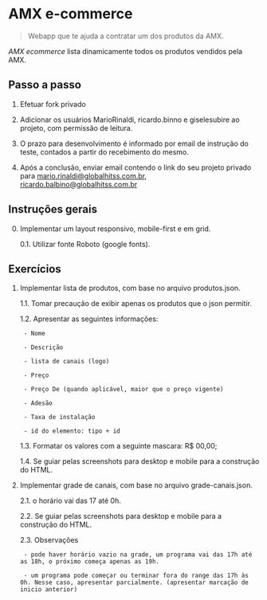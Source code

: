 # AMX e-commerce
> Webapp que te ajuda a contratar um dos produtos da AMX.

_AMX ecommerce_ lista dinamicamente todos os produtos vendidos pela AMX.


## Passo a passo

1. Efetuar fork privado

2. Adicionar os usuários MarioRinaldi, ricardo.binno e giselesubire ao projeto, com permissão de leitura.

3. O prazo para desenvolvimento é informado por email de instrução do teste, contados a partir do recebimento do mesmo.

4. Após a conclusão, enviar email contendo o link do seu projeto privado para mario.rinaldi@globalhitss.com.br, ricardo.balbino@globalhitss.com.br


## Instruções gerais

0. Implementar um layout responsivo, mobile-first e em grid.

	0.1. Utilizar fonte Roboto (google fonts).

## Exercícios

1. Implementar lista de produtos, com base no arquivo produtos.json.

	1.1. Tomar precaução de exibir apenas os produtos que o json permitir.

	1.2. Apresentar as seguintes informações:

		- Nome

		- Descrição

		- lista de canais (logo)

		- Preço

		- Preço De (quando aplicável, maior que o preço vigente)

		- Adesão

		- Taxa de instalação

		- id do elemento: tipo + id

	1.3. Formatar os valores com a seguinte mascara: R$ 00,00;

	1.4. Se guiar pelas screenshots para desktop e mobile para a construção do HTML.

2. Implementar grade de canais, com base no arquivo grade-canais.json.

	2.1. o horário vai das 17 até 0h.

	2.2. Se guiar pelas screenshots para desktop e mobile para a construção do HTML.

	2.3. Observações

		- pode haver horário vazio na grade, um programa vai das 17h até as 18h, o próximo começa apenas as 19h.

		- um programa pode começar ou terminar fora do range das 17h às 0h. Nesse caso, apresentar parcialmente. (apresentar marcação de inicio anterior)